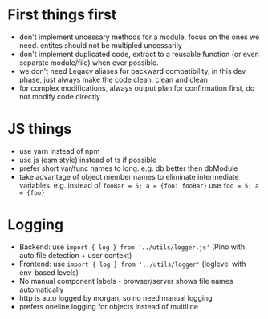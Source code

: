 # First things first
* don't implement uncessary methods for a module, focus on the ones we need. entites should not be multipled uncessarily
* don't implement duplicated code, extract to a reusable function (or even separate module/file) when ever possible.
* we don't need Legacy aliases for backward compatibility, in this dev phase, just always make the code clean, clean and clean
* for complex modifications, always output plan for confirmation first, do not modify code directly


# JS things
* use yarn instead of npm
* use js (esm style) instead of ts if possible
* prefer short var/func names to long. e.g. db better then dbModule
* take advantage of object member names to eliminate intermediate variables. e.g. instead of `fooBar = 5; a = {foo: fooBar}` use `foo = 5; a = {foo}`

# Logging
* Backend: use `import { log } from '../utils/logger.js'` (Pino with auto file detection + user context)
* Frontend: use `import { log } from '../utils/logger'` (loglevel with env-based levels)
* No manual component labels - browser/server shows file names automatically
* http is auto logged by morgan, so no need manual logging
* prefers oneline logging for objects instead of multiline
